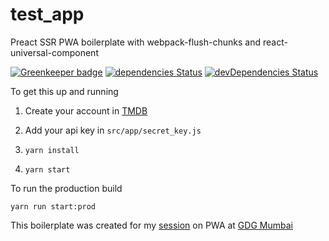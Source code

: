 # test_app


Preact SSR PWA boilerplate with webpack-flush-chunks and react-universal-component

[![Greenkeeper badge](https://badges.greenkeeper.io/Guru107/test_app.svg)](https://greenkeeper.io/)
[![dependencies Status](https://david-dm.org/Guru107/test_app/status.svg)](https://david-dm.org/Guru107/test_app)
[![devDependencies Status](https://david-dm.org/Guru107/test_app/dev-status.svg)](https://david-dm.org/Guru107/test_app?type=dev)

To get this up and running

1. Create your account in [TMDB](https://www.themoviedb.org/settings/api)

2. Add your api key in `src/app/secret_key.js`

3. `yarn install`
4. `yarn start`

To run the production build

`yarn run start:prod`

This boilerplate was created for my [session](https://medium.com/@guru107/my-first-talk-at-gdg-f3ef31253734) on PWA at [GDG Mumbai](https://www.meetup.com/preview/GDG-Mumbai)
